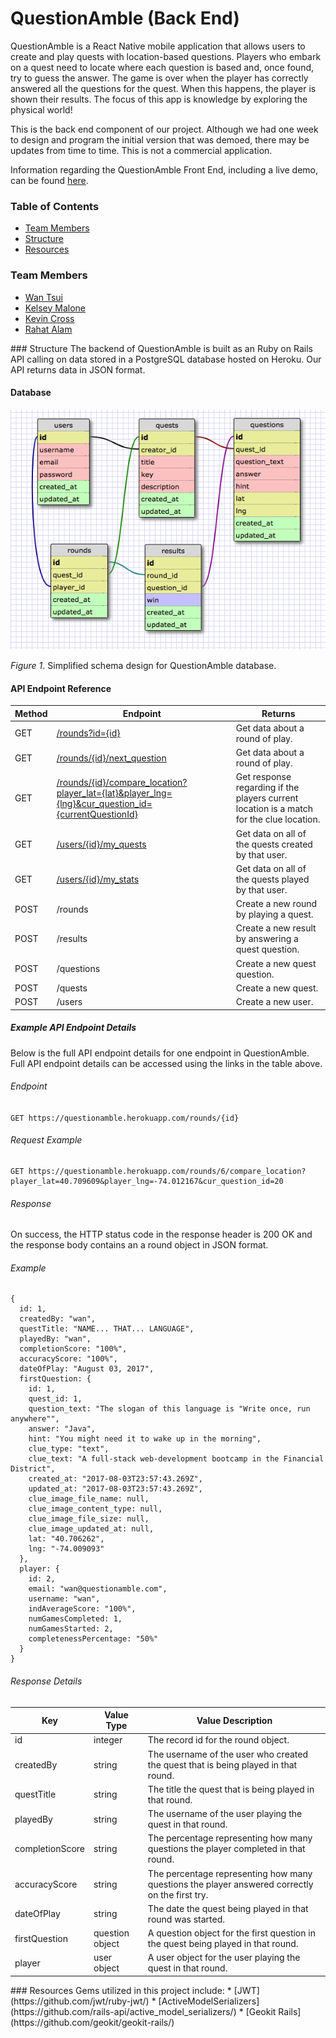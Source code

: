 # QuestionAmble (Back End)

QuestionAmble is a React Native mobile application that allows users to create and play quests with location-based questions. Players who embark on a quest need to locate where each question is based and, once found, try to guess the answer. The game is over when the player has correctly answered all the questions for the quest. When this happens, the player is shown their results. The focus of this app is knowledge by exploring the physical world!

This is the back end component of our project. Although we had one week to design and program the initial version that was demoed, there may be updates from time to time. This is not a commercial application.

Information regarding the QuestionAmble Front End, including a live demo, can be found [here](https://github.com/kqm001/QuestionAmbleFE).

### Table of Contents
* [Team Members](#team-members)
* [Structure](#structure)
* [Resources](#resources)


### Team Members
* [Wan Tsui](https://github.com/wantsui)
* [Kelsey Malone](https://github.com/kqm001)
* [Kevin Cross](https://github.com/Kevinhcross96)
* [Rahat Alam](https://github.com/rahat64)

<div id='structure'/>
### Structure
The backend of QuestionAmble is built as an Ruby on Rails API calling on data stored in a PostgreSQL database hosted on Heroku.  Our API returns data in JSON format.

#### Database
![QuestionAmble Schema Design](readme-assets/questionamble_schema.png)

*Figure 1*.  Simplified schema design for QuestionAmble database.

#### API Endpoint Reference
| Method | Endpoint | Returns |
|---|---|---|
| GET | [/rounds?id={id}](docs/round_show.md) | Get data about a round of play. |
| GET | [/rounds/{id}/next_question](docs/round_next_question.md) | Get data about a round of play. |
| GET | [/rounds/{id}/compare_location?player_lat={lat}&player_lng={lng}&cur_question_id={currentQuestionId}](docs/round_compare_location.md) | Get response regarding if the players current location is a match for the clue location. |
| GET | [/users/{id}/my_quests](docs/users_my_quests.md) | Get data on all of the quests created by that user. |
| GET | [/users/{id}/my_stats](docs/round_compare_location.md) | Get data on all of the quests played by that user. |
| POST| /rounds| Create a new round by playing a quest. |
| POST| /results| Create a new result by answering a quest question. |
| POST| /questions| Create a new quest question. |
| POST| /quests| Create a new quest. |
| POST| /users| Create a new user. |

##### Example API Endpoint Details
Below is the full API endpoint details for one endpoint in QuestionAmble.  Full API endpoint details can be accessed using the links in the table above.

###### Endpoint
`GET https://questionamble.herokuapp.com/rounds/{id}`

###### Request Example
```
GET https://questionamble.herokuapp.com/rounds/6/compare_location?player_lat=40.709609&player_lng=-74.012167&cur_question_id=20
```

###### Response
On success, the HTTP status code in the response header is 200 OK and the response body contains an a round object in JSON format.

###### Example
```
{
  id: 1,
  createdBy: "wan",
  questTitle: "NAME... THAT... LANGUAGE",
  playedBy: "wan",
  completionScore: "100%",
  accuracyScore: "100%",
  dateOfPlay: "August 03, 2017",
  firstQuestion: {
    id: 1,
    quest_id: 1,
    question_text: "The slogan of this language is "Write once, run anywhere"",
    answer: "Java",
    hint: "You might need it to wake up in the morning",
    clue_type: "text",
    clue_text: "A full-stack web-development bootcamp in the Financial District",
    created_at: "2017-08-03T23:57:43.269Z",
    updated_at: "2017-08-03T23:57:43.269Z",
    clue_image_file_name: null,
    clue_image_content_type: null,
    clue_image_file_size: null,
    clue_image_updated_at: null,
    lat: "40.706262",
    lng: "-74.009093"
  },
  player: {
    id: 2,
    email: "wan@questionamble.com",
    username: "wan",
    indAverageScore: "100%",
    numGamesCompleted: 1,
    numGamesStarted: 2,
    completenessPercentage: "50%"
  }
}
```
###### Response Details
| Key | Value Type | Value Description |
|---|---|---|
| id | integer | The record id for the round object. |
| createdBy | string | The username of the user who created the quest that is being played in that round. |
| questTitle | string | The title the quest that is being played in that round. |
| playedBy | string | The username of the user playing the quest in that round. |
| completionScore | string | The percentage representing how many questions the player completed in that round. |
| accuracyScore | string | The percentage representing how many questions the player answered correctly on the first try. |
| dateOfPlay | string | The date the quest being played in that round was started. |
| firstQuestion | question object | A question object for the first question in the quest being played in that round. |
| player | user object | A user object for the user playing the quest in that round. |

<div id='resources'/>
### Resources
Gems utilized in this project include:
* [JWT](https://github.com/jwt/ruby-jwt/)
* [ActiveModelSerializers](https://github.com/rails-api/active_model_serializers/)
* [Geokit Rails](https://github.com/geokit/geokit-rails/)
